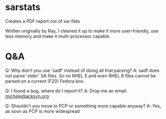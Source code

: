 sarstats
========

Creates a PDF report out of sar files

Written originally by Ray, I cleaned it up to make it more user-friendly, use
less memory and make it multi-processor capable.

Q&A
===

Q: Why don't you use 'sadf' instead of doing all that parsing?
A: sadf does not parse 'older' SA files. So no RHEL 5 and even RHEL 6 files cannot
   be parsed on a current (F20) Fedora box.

Q: I found a bug, where do I report it?
A: Drop me an email: michele@acksyn.org

Q: Shouldn't you move to PCP or something more capable anyway?
A: Yes, as soon as PCP is more widespread
